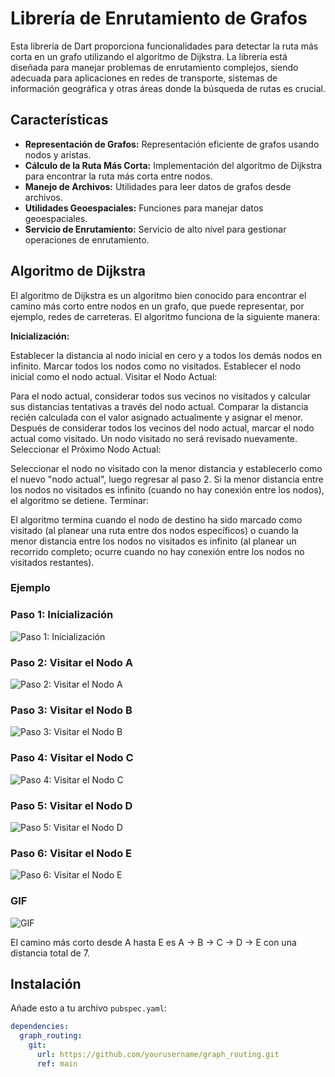 # Librería de Enrutamiento de Grafos

Esta librería de Dart proporciona funcionalidades para detectar la ruta más corta en un grafo utilizando el algoritmo de Dijkstra. La librería está diseñada para manejar problemas de enrutamiento complejos, siendo adecuada para aplicaciones en redes de transporte, sistemas de información geográfica y otras áreas donde la búsqueda de rutas es crucial.

## Características

- **Representación de Grafos:** Representación eficiente de grafos usando nodos y aristas.
- **Cálculo de la Ruta Más Corta:** Implementación del algoritmo de Dijkstra para encontrar la ruta más corta entre nodos.
- **Manejo de Archivos:** Utilidades para leer datos de grafos desde archivos.
- **Utilidades Geoespaciales:** Funciones para manejar datos geoespaciales.
- **Servicio de Enrutamiento:** Servicio de alto nivel para gestionar operaciones de enrutamiento.

## Algoritmo de Dijkstra
El algoritmo de Dijkstra es un algoritmo bien conocido para encontrar el camino más corto entre nodos en un grafo, que puede representar, por ejemplo, redes de carreteras. El algoritmo funciona de la siguiente manera:

**Inicialización:**

Establecer la distancia al nodo inicial en cero y a todos los demás nodos en infinito.
Marcar todos los nodos como no visitados. Establecer el nodo inicial como el nodo actual.
Visitar el Nodo Actual:

Para el nodo actual, considerar todos sus vecinos no visitados y calcular sus distancias tentativas a través del nodo actual.
Comparar la distancia recién calculada con el valor asignado actualmente y asignar el menor.
Después de considerar todos los vecinos del nodo actual, marcar el nodo actual como visitado. Un nodo visitado no será revisado nuevamente.
Seleccionar el Próximo Nodo Actual:

Seleccionar el nodo no visitado con la menor distancia y establecerlo como el nuevo "nodo actual", luego regresar al paso 2.
Si la menor distancia entre los nodos no visitados es infinito (cuando no hay conexión entre los nodos), el algoritmo se detiene.
Terminar:

El algoritmo termina cuando el nodo de destino ha sido marcado como visitado (al planear una ruta entre dos nodos específicos) o cuando la menor distancia entre los nodos no visitados es infinito (al planear un recorrido completo; ocurre cuando no hay conexión entre los nodos no visitados restantes).

### Ejemplo

### Paso 1: Inicialización
![Paso 1: Inicialización](assets/images/dijkstra_step_1.png)

### Paso 2: Visitar el Nodo A
![Paso 2: Visitar el Nodo A](assets/images/dijkstra_step_2.png)

### Paso 3: Visitar el Nodo B
![Paso 3: Visitar el Nodo B](assets/images/dijkstra_step_3.png)

### Paso 4: Visitar el Nodo C
![Paso 4: Visitar el Nodo C](assets/images/dijkstra_step_4.png)

### Paso 5: Visitar el Nodo D
![Paso 5: Visitar el Nodo D](assets/images/dijkstra_step_5.png)

### Paso 6: Visitar el Nodo E
![Paso 6: Visitar el Nodo E](assets/images/dijkstra_step_6.png)

### GIF
![GIF](assets/images/dijkstra_algorithms.gif)

El camino más corto desde A hasta E es A -> B -> C -> D -> E con una distancia total de 7.

## Instalación

Añade esto a tu archivo `pubspec.yaml`:

```yaml
dependencies:
  graph_routing:
    git:
      url: https://github.com/yourusername/graph_routing.git
      ref: main
